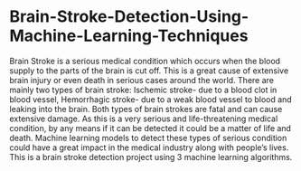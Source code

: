 # Brain-Stroke-Detection-Using-Machine-Learning-Techniques
Brain Stroke is a serious medical condition which occurs when the blood supply to the parts of the brain 
is cut off. This is a great cause of extensive brain injury or even death in serious cases around the world. 
There are mainly two types of brain stroke: Ischemic stroke- due to a blood clot in blood vessel, 
Hemorrhagic stroke- due to a weak blood vessel to blood and leaking into the brain. Both types of brain 
strokes are fatal and can cause extensive damage. As this is a very serious and life-threatening medical 
condition, by any means if it can be detected it could be a matter of life and death. Machine learning 
models to detect these types of serious condition could have a great impact in the medical industry along 
with people’s lives. This is a brain stroke detection project using 3 machine learning algorithms.
